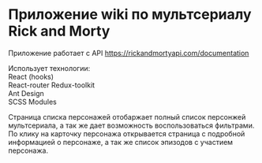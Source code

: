 
# Приложение wiki по мультсериалу Rick and Morty  

Приложение работает с API https://rickandmortyapi.com/documentation  

Использует технологии:  
React (hooks)  
React-router
Redux-toolkit  
Ant Design  
SCSS Modules  

Страница списка персонажей отобаржает полный список персонжей мультсериала, а так же дает возможность воспользоваться фильтрами.  
По клику на карточку персонажа открывается страница с подробной информацией о персонаже, а так же список эпизодов с участием персонажа.
